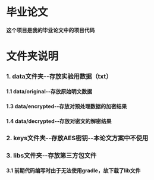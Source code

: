 # 毕业论文
<h4>这个项目是我的毕业论文中的项目代码

# 文件夹说明
<h3>1. data文件夹--存放实验用数据（txt）
<h4>1.1 data/original--存放原始明文数据
<h4>1.3 data/encrypted--存放对预处理数据的加密结果
<h4>1.4 data/decrypted--存放对密文的解密结果

<h3>2. keys文件夹--存放AES密钥--本论文方案中不使用

<h3>3. libs文件夹--存放第三方包文件
<h4>3.1 前期代码编写时由于无法使用gradle，故下载了lib文件

